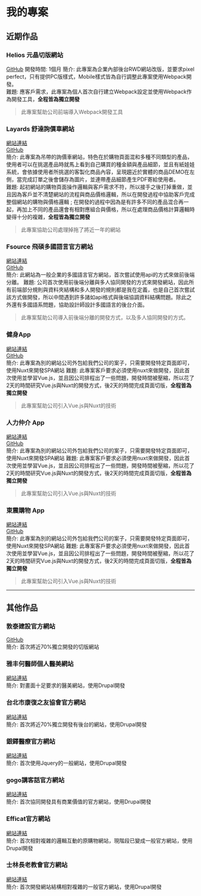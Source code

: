 # 我的專案

## 近期作品

### Helios 元晶切版網站  
[GitHub](https://github.com/ian840402/Helios)
開發時間: 1個月
簡介: 此專案為企業內部後台RWD網站改版，並要求pixel perfect，只有提供PC版樣式，Mobile樣式皆為自行調整此專案使用Webpack開發。  
難題: 應客戶需求，此專案為個人首次自行建立Webpack設定並使用Webpack作為開發工具，**全程皆為獨立開發**
> 此專案幫助公司前端導入Webpack開發工具

### Layards 舒達詢價車網站
[網站連結](https://www.bestpricelanyards.com/)  
[GitHub]()  
簡介: 此專案為吊帶的詢價車網站，特色在於購物頁面混和多種不同類型的產品，使用者可以在挑選產品時就馬上看到自己購買的種金額與產品細節，並且有紙娃娃系統，會依據使用者所挑選的客製化商品內容，呈現趨近於實體的商品DEMO在左側，當完成訂單之後會儲存為圖片，並連帶產品細節產生PDF寄給使用者。  
難題: 起初網站的購物頁面操作邏輯與客戶需求不符，所以接手之後打掉重做，並且因為客戶並不清楚網站的流程與商品價格邏輯，所以在開發過程中協助客戶完成整個網站的購物與價格邏輯 ; 在開發的過程中因為是有許多不同的產品混合再一起，再加上不同的產品還會有相對應組合與價格，所以在處理商品價格計算邏輯時變得十分的複雜，**全程皆為獨立開發**
> 此專案協助公司處理掉拖了將近一年的網站


### Fsource 飛碩多國語言官方網站
[網站連結](http://fsource.bsdctw.net/zh)  
[GitHub](https://github.com/ian840402/fsource)  
簡介: 此網站為一般企業的多國語言官方網站，首次嘗試使用api的方式來做前後端分離。
難題: 公司首次使用前後端分離與多人協同開發的方式來開發網站，因此所有前端部分規則與資料夾結構和多人開發的規則都是我在定義，也是自己首次嘗試該方式做開發，所以中間遇到許多諸如api格式與後端協調資料結構問題。除此之外還有多國語系問題，協助設計師設計多國語言的後台介面。  
> 此專案幫助公司導入前後端分離的開發方式，以及多人協同開發的方式。


### 健身App
[網站連結](https://ian840402.github.io/)  
[GitHub](https://github.com/ian840402/gym-app)  
簡介: 此專案為別的網站公司外包給我們公司的案子，只需要開發特定頁面即可，使用Nuxt來開發SPA網站
難題: 此專案客戶要求必須使用nuxt來做開發，因此首次使用並學習Vue.js，並且因公司排程出了一些問題，開發時間被壓縮，所以花了2天的時間研究Vue.js與Nuxt的開發方式，後2天的時間完成頁面切版，**全程皆為獨立開發**
> 此專案幫助公司引入Vue.js與Nuxt的技術

### 人力仲介 App
[網站連結](https://ian840402.github.io/)  
[GitHub](https://github.com/ian840402/gym-app)  
簡介: 此專案為別的網站公司外包給我們公司的案子，只需要開發特定頁面即可，使用Nuxt來開發SPA網站
難題: 此專案客戶要求必須使用nuxt來做開發，因此首次使用並學習Vue.js，並且因公司排程出了一些問題，開發時間被壓縮，所以花了2天的時間研究Vue.js與Nuxt的開發方式，後2天的時間完成頁面切版，**全程皆為獨立開發**
> 此專案幫助公司引入Vue.js與Nuxt的技術

### 東震購物 App
[網站連結](https://ian840402.github.io/)  
[GitHub](https://github.com/ian840402/gym-app)  
簡介: 此專案為別的網站公司外包給我們公司的案子，只需要開發特定頁面即可，使用Nuxt來開發SPA網站
難題: 此專案客戶要求必須使用nuxt來做開發，因此首次使用並學習Vue.js，並且因公司排程出了一些問題，開發時間被壓縮，所以花了2天的時間研究Vue.js與Nuxt的開發方式，後2天的時間完成頁面切版，**全程皆為獨立開發**
> 此專案幫助公司引入Vue.js與Nuxt的技術

********

## 其他作品

### 敦泰建設官方網站
[GitHub]()  
簡介: 首次將近70%獨立開發的切版網站

### 雅丰何醫師個人醫美網站
[網站連結](https://www.bsu3.com/)  
簡介: 對畫面十足要求的醫美網站，使用Drupal開發

### 台北市康復之友協會官方網站
[網站連結](https://www.tpmra.org.tw/)  
簡介: 首次將近70%獨立開發有後台的網站，使用Drupal開發

### 銀鐸醫療官方網站
[網站連結](http://www.silverbell.com.tw/)  
簡介: 首次使用Jquery的一般網站，使用Drupal開發

### gogo講客話官方網站
[網站連結](http://go.gtv.com.tw/)  
簡介: 首次協同開發具有商業價值的官方網站，使用Drupal開發

### Efficat官方網站
[網站連結](http://www.efficat.com/)  
簡介: 首次相對複雜的邏輯互動的原購物網站，現階段已變成一般官方網站，使用Drupal開發

### 士林長老教會官方網站
[網站連結]( https://www.sl-pc.org.tw/)  
簡介: 首次開發網站結構相對複雜的一般官方網站，使用Drupal開發
